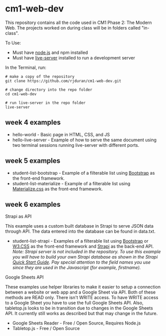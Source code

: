 # cm1-web-dev

This repository contains all the code used in CM1 Phase 2: The Modern Web. The projects worked on during class will be in folders called "in-class".

To Use:

* Must have [node.js](https://nodejs.org/en/) and npm installed
* Must have [live-server](https://www.npmjs.com/package/live-server) installed to run a development server

In the Terminal, run:

```
# make a copy of the repository
git clone https://github.com/rjduran/cm1-web-dev.git

# change directory into the repo folder
cd cm1-web-dev

# run live-server in the repo folder
live-server
```

## week 4 examples

* hello-world - Basic page in HTML, CSS, and JS
* hello-live-server - Example of how to serve the same document using two terminal sessions running live-server with different ports. 

## week 5 examples

* student-list-bootstrap - Example of a filterable list using [Bootstrap](https://getbootstrap.com/) as the front-end framework.
* student-list-materialize - Example of a filterable list using [Materialize.css](https://materializecss.com/) as the front-end framework.

## week 6 examples

Strapi as API

This example uses a custom built database in Strapi to serve JSON data through API. The data entered into the database can be found in data.txt. 

* student-list-strapi - Examples of a filterable list using [Bootstrap](https://getbootstrap.com/) or [W3.CSS](https://www.w3schools.com/w3css/) as the front-end framework and [Strapi](https://strapi.io/) as the back-end API. _Note: Strapi server is not included in the repository. To use this example you will have to build your own Strapi database as shown in the Strapi [Quick Start Guide](https://strapi.io/documentation/v3.x/getting-started/quick-start.html). Pay special attention to the field names you use since they are used in the Javascript (for example, firstname)._
  
Google Sheets API

These examples use helper libraries to make it easier to setup a connection between a website or web app and a Google Sheet via API. Both of these methods are READ only. There isn't WRITE access. To have WRITE access to a Google Sheet you have to use the full Google Sheets API. Also, tabletop.js looks to be in transition due to changes in the Google Sheets API. It currently still works as described but that may change in the future. 

* Google Sheets Reader - Free / Open Source, Requires Node.js
* Tabletop.js - Free / Open Source

